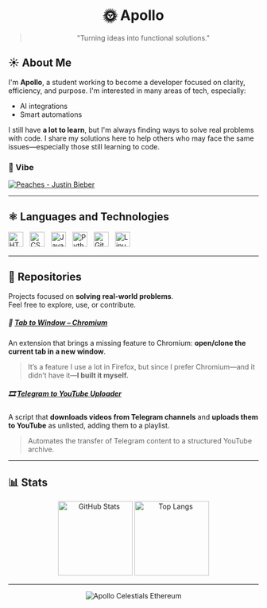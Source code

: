 <div align="center">

# 🌞 Apollo

> "Turning ideas into functional solutions."

</div>

## ☀️ About Me

I'm **Apollo**, a student working to become a developer focused on clarity, efficiency, and purpose.
I'm interested in many areas of tech, especially:

* AI integrations
* Smart automations

I still have **a lot to learn**, but I'm always finding ways to solve real problems with code. I share my solutions here to help others who may face the same issues—especially those still learning to code.

### 🍃 Vibe 
[![Peaches - Justin Bieber](https://i.imgur.com/4L8WY63.gif)](https://open.spotify.com/track/4iJyoBOLtHqaGxP12qzhQI)

---
## ⚛️ Languages and Technologies

<img 
    align="left" 
    alt="HTML"
    title="HTML" 
    width="30px" 
    style="padding-right: 10px;" 
    src="https://cdn.jsdelivr.net/gh/devicons/devicon@latest/icons/html5/html5-original.svg" 
/>
<img 
    align="left" 
    alt="CSS" 
    title="CSS"
    width="30px" 
    style="padding-right: 10px;" 
    src="https://cdn.jsdelivr.net/gh/devicons/devicon@latest/icons/css3/css3-original.svg" 
/>
<img 
    align="left" 
    alt="JavaScript" 
    title="JavaScript"
    width="30px" 
    style="padding-right: 10px;" 
    src="https://cdn.jsdelivr.net/gh/devicons/devicon@latest/icons/javascript/javascript-original.svg" 
/>
<img 
    align="left" 
    alt="Python" 
    title="Python"
    width="30px" 
    style="padding-right: 10px;" 
    src="https://cdn.jsdelivr.net/gh/devicons/devicon@latest/icons/python/python-original.svg" 
/>
<img 
    align="left" 
    alt="Git" 
    title="Git"
    width="30px" 
    style="padding-right: 10px;" 
    src="https://cdn.jsdelivr.net/gh/devicons/devicon@latest/icons/git/git-original.svg" 
/>
<img 
    align="left" 
    alt="Linux" 
    title="Linux"
    width="30px" 
    style="padding-right: 10px;" 
    src="https://cdn.jsdelivr.net/gh/devicons/devicon@latest/icons/linux/linux-original.svg" 
/>


<br/>
<br/>

----

## 📁 Repositories

Projects focused on **solving real-world problems**.  
Feel free to explore, use, or contribute.

##### 🔄 [Tab to Window – Chromium](https://github.com/yiApollo/tab-to-window-chromium)  
An extension that brings a missing feature to Chromium: **open/clone the current tab in a new window**.  
> It’s a feature I use a lot in Firefox, but since I prefer Chromium—and it didn’t have it—**I built it myself.**

##### 🎞️ [Telegram to YouTube Uploader](https://github.com/yiApollo/telegram-to-youtube-uploader)  
A script that **downloads videos from Telegram channels** and **uploads them to YouTube** as unlisted, adding them to a playlist.  
> Automates the transfer of Telegram content to a structured YouTube archive.


---

## 📊 Stats

<p align="center">
  <img 
    alt="GitHub Stats" 
    height="150" 
    src="https://github-readme-stats.vercel.app/api?username=yiApollo&show_icons=true&theme=ayu-mirage" 
  />
  <img 
    alt="Top Langs" 
    height="150" 
    src="https://github-readme-stats.vercel.app/api/top-langs/?username=yiApollo&theme=ayu-mirage&layout=compact&custom_title=Technologies&langs_count=9" 
  />
</p>


---


<!-- GIF -->
<p align="center">
  <img align="center" src="https://i.imgur.com/G3bKhxs.gif" alt="Apollo Celestials Ethereum">
</p>


